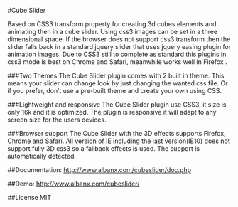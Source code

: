 #Cube Slider 

Based on CSS3 transform property for creating 3d cubes elements and animating then in a cube slider. Using css3 images can be set in a three dimensional space. If the browser does not support css3 transform then the slider falls back in a standard jquery slider that uses jquery easing plugin for animation images. Due to CSS3 still to complete as standard this plugins in css3 mode is best on Chrome and Safari, meanwhile works well in Firefox .


###Two Themes
The Cube Slider plugin comes with 2 built in theme. This means your slider can change look by just changing the wanted css file. Or if you prefer, don’t use a pre-built theme and create your own using CSS.

###Lightweight and responsive
The Cube Slider plugin use CSS3, it size is only 16k and it is optimized. The plugin is responsive it will adapt to any screen size for the users devices.

###Browser support
The Cube Slider with the 3D effects supports Firefox, Chrome and Safari. All version of IE including the last version(IE10) does not support fully 3D css3 so a fallback effects is used. The support is automatically detected.

##Documentation:
http://www.albanx.com/cubeslider/doc.php

##Demo:
http://www.albanx.com/cubeslider/

##License
MIT